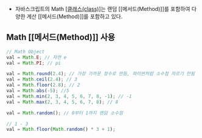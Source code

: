 - 자바스크립트의 Math [[클래스(class)]]([[객체(Object)]])는 랜덤 [[메서드(Method)]]를 포함하여 다양한 계산 [[메서드(Method)]]를 포함하고 있다.


## Math [[메서드(Method)]] 사용


```js
// Math Object
val = Math.E; // 자연 e
val = Math.PI; // pi

val = Math.round(2.4); // 가장 가까운 정수로 만듬, 파이썬처럼 소수점 자르기 안됨
val = Math.ceil(2.4); // 3
val = Math.floor(2.8); // 2
val = Math.abs(-5); //5
val = Math.min(2, 3, 4, 5, 6, 7, 8, -1); // -1
val = Math.max(2, 3, 4, 5, 6, 7, 8); // 8

val = Math.random(); // 0부터 1까지 랜덤 소수점

// 1 - 3
val = Math.floor(Math.random() * 3 + 1);
```